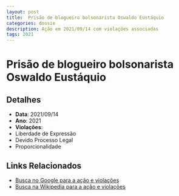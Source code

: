```yaml
---
layout: post
title:  Prisão de blogueiro bolsonarista Oswaldo Eustáquio
categories: dossie
description: Ação em 2021/09/14 com violações associadas
tags: 2021
---
```


# Prisão de blogueiro bolsonarista Oswaldo Eustáquio

## Detalhes
- **Data**: 2021/09/14
- **Ano**: 2021
- **Violações**:
- Liberdade de Expressão
- Devido Processo Legal
- Proporcionalidade

## Links Relacionados
- [Busca no Google para a ação e violações](https://www.google.com/search?q=%22Alexandre%20de%20Moraes%22%20Pris%C3%A3o%20de%20blogueiro%20bolsonarista%20Oswaldo%20Eust%C3%A1quio%20Liberdade%20de%20Express%C3%A3o%20Devido%20Processo%20Legal%20Proporcionalidade%202021)
- [Busca na Wikipedia para a ação e violações](https://en.wikipedia.org/w/index.php?search=%22Alexandre%20de%20Moraes%22%20Pris%C3%A3o%20de%20blogueiro%20bolsonarista%20Oswaldo%20Eust%C3%A1quio%20Liberdade%20de%20Express%C3%A3o%20Devido%20Processo%20Legal%20Proporcionalidade%202021)
